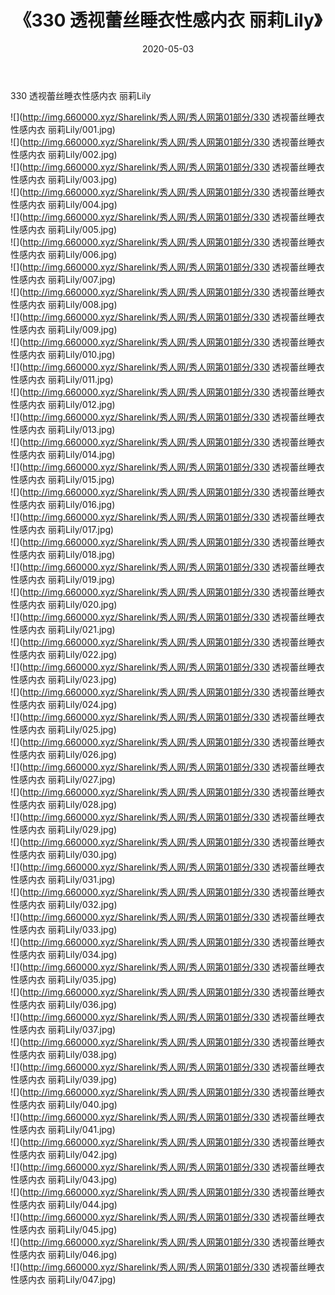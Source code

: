 ﻿---
layout: post
title:  《330 透视蕾丝睡衣性感内衣 丽莉Lily》
date:   2020-05-03
img: http://img.660000.xyz/Sharelink/秀人网/秀人网第01部分/330 透视蕾丝睡衣性感内衣 丽莉Lily/000.jpg
categories: [美女, 清纯, 唯美]
---

330 透视蕾丝睡衣性感内衣 丽莉Lily

  ![](http://img.660000.xyz/Sharelink/秀人网/秀人网第01部分/330 透视蕾丝睡衣性感内衣 丽莉Lily/001.jpg) <br> ![](http://img.660000.xyz/Sharelink/秀人网/秀人网第01部分/330 透视蕾丝睡衣性感内衣 丽莉Lily/002.jpg) <br> ![](http://img.660000.xyz/Sharelink/秀人网/秀人网第01部分/330 透视蕾丝睡衣性感内衣 丽莉Lily/003.jpg) <br> ![](http://img.660000.xyz/Sharelink/秀人网/秀人网第01部分/330 透视蕾丝睡衣性感内衣 丽莉Lily/004.jpg) <br> ![](http://img.660000.xyz/Sharelink/秀人网/秀人网第01部分/330 透视蕾丝睡衣性感内衣 丽莉Lily/005.jpg) <br> ![](http://img.660000.xyz/Sharelink/秀人网/秀人网第01部分/330 透视蕾丝睡衣性感内衣 丽莉Lily/006.jpg) <br> ![](http://img.660000.xyz/Sharelink/秀人网/秀人网第01部分/330 透视蕾丝睡衣性感内衣 丽莉Lily/007.jpg) <br> ![](http://img.660000.xyz/Sharelink/秀人网/秀人网第01部分/330 透视蕾丝睡衣性感内衣 丽莉Lily/008.jpg) <br> ![](http://img.660000.xyz/Sharelink/秀人网/秀人网第01部分/330 透视蕾丝睡衣性感内衣 丽莉Lily/009.jpg) <br> ![](http://img.660000.xyz/Sharelink/秀人网/秀人网第01部分/330 透视蕾丝睡衣性感内衣 丽莉Lily/010.jpg) <br> ![](http://img.660000.xyz/Sharelink/秀人网/秀人网第01部分/330 透视蕾丝睡衣性感内衣 丽莉Lily/011.jpg) <br> ![](http://img.660000.xyz/Sharelink/秀人网/秀人网第01部分/330 透视蕾丝睡衣性感内衣 丽莉Lily/012.jpg) <br> ![](http://img.660000.xyz/Sharelink/秀人网/秀人网第01部分/330 透视蕾丝睡衣性感内衣 丽莉Lily/013.jpg) <br> ![](http://img.660000.xyz/Sharelink/秀人网/秀人网第01部分/330 透视蕾丝睡衣性感内衣 丽莉Lily/014.jpg) <br> ![](http://img.660000.xyz/Sharelink/秀人网/秀人网第01部分/330 透视蕾丝睡衣性感内衣 丽莉Lily/015.jpg) <br> ![](http://img.660000.xyz/Sharelink/秀人网/秀人网第01部分/330 透视蕾丝睡衣性感内衣 丽莉Lily/016.jpg) <br> ![](http://img.660000.xyz/Sharelink/秀人网/秀人网第01部分/330 透视蕾丝睡衣性感内衣 丽莉Lily/017.jpg) <br> ![](http://img.660000.xyz/Sharelink/秀人网/秀人网第01部分/330 透视蕾丝睡衣性感内衣 丽莉Lily/018.jpg) <br> ![](http://img.660000.xyz/Sharelink/秀人网/秀人网第01部分/330 透视蕾丝睡衣性感内衣 丽莉Lily/019.jpg) <br> ![](http://img.660000.xyz/Sharelink/秀人网/秀人网第01部分/330 透视蕾丝睡衣性感内衣 丽莉Lily/020.jpg) <br> ![](http://img.660000.xyz/Sharelink/秀人网/秀人网第01部分/330 透视蕾丝睡衣性感内衣 丽莉Lily/021.jpg) <br> ![](http://img.660000.xyz/Sharelink/秀人网/秀人网第01部分/330 透视蕾丝睡衣性感内衣 丽莉Lily/022.jpg) <br> ![](http://img.660000.xyz/Sharelink/秀人网/秀人网第01部分/330 透视蕾丝睡衣性感内衣 丽莉Lily/023.jpg) <br> ![](http://img.660000.xyz/Sharelink/秀人网/秀人网第01部分/330 透视蕾丝睡衣性感内衣 丽莉Lily/024.jpg) <br> ![](http://img.660000.xyz/Sharelink/秀人网/秀人网第01部分/330 透视蕾丝睡衣性感内衣 丽莉Lily/025.jpg) <br> ![](http://img.660000.xyz/Sharelink/秀人网/秀人网第01部分/330 透视蕾丝睡衣性感内衣 丽莉Lily/026.jpg) <br> ![](http://img.660000.xyz/Sharelink/秀人网/秀人网第01部分/330 透视蕾丝睡衣性感内衣 丽莉Lily/027.jpg) <br> ![](http://img.660000.xyz/Sharelink/秀人网/秀人网第01部分/330 透视蕾丝睡衣性感内衣 丽莉Lily/028.jpg) <br> ![](http://img.660000.xyz/Sharelink/秀人网/秀人网第01部分/330 透视蕾丝睡衣性感内衣 丽莉Lily/029.jpg) <br> ![](http://img.660000.xyz/Sharelink/秀人网/秀人网第01部分/330 透视蕾丝睡衣性感内衣 丽莉Lily/030.jpg) <br> ![](http://img.660000.xyz/Sharelink/秀人网/秀人网第01部分/330 透视蕾丝睡衣性感内衣 丽莉Lily/031.jpg) <br> ![](http://img.660000.xyz/Sharelink/秀人网/秀人网第01部分/330 透视蕾丝睡衣性感内衣 丽莉Lily/032.jpg) <br> ![](http://img.660000.xyz/Sharelink/秀人网/秀人网第01部分/330 透视蕾丝睡衣性感内衣 丽莉Lily/033.jpg) <br> ![](http://img.660000.xyz/Sharelink/秀人网/秀人网第01部分/330 透视蕾丝睡衣性感内衣 丽莉Lily/034.jpg) <br> ![](http://img.660000.xyz/Sharelink/秀人网/秀人网第01部分/330 透视蕾丝睡衣性感内衣 丽莉Lily/035.jpg) <br> ![](http://img.660000.xyz/Sharelink/秀人网/秀人网第01部分/330 透视蕾丝睡衣性感内衣 丽莉Lily/036.jpg) <br> ![](http://img.660000.xyz/Sharelink/秀人网/秀人网第01部分/330 透视蕾丝睡衣性感内衣 丽莉Lily/037.jpg) <br> ![](http://img.660000.xyz/Sharelink/秀人网/秀人网第01部分/330 透视蕾丝睡衣性感内衣 丽莉Lily/038.jpg) <br> ![](http://img.660000.xyz/Sharelink/秀人网/秀人网第01部分/330 透视蕾丝睡衣性感内衣 丽莉Lily/039.jpg) <br> ![](http://img.660000.xyz/Sharelink/秀人网/秀人网第01部分/330 透视蕾丝睡衣性感内衣 丽莉Lily/040.jpg) <br> ![](http://img.660000.xyz/Sharelink/秀人网/秀人网第01部分/330 透视蕾丝睡衣性感内衣 丽莉Lily/041.jpg) <br> ![](http://img.660000.xyz/Sharelink/秀人网/秀人网第01部分/330 透视蕾丝睡衣性感内衣 丽莉Lily/042.jpg) <br> ![](http://img.660000.xyz/Sharelink/秀人网/秀人网第01部分/330 透视蕾丝睡衣性感内衣 丽莉Lily/043.jpg) <br> ![](http://img.660000.xyz/Sharelink/秀人网/秀人网第01部分/330 透视蕾丝睡衣性感内衣 丽莉Lily/044.jpg) <br> ![](http://img.660000.xyz/Sharelink/秀人网/秀人网第01部分/330 透视蕾丝睡衣性感内衣 丽莉Lily/045.jpg) <br> ![](http://img.660000.xyz/Sharelink/秀人网/秀人网第01部分/330 透视蕾丝睡衣性感内衣 丽莉Lily/046.jpg) <br> ![](http://img.660000.xyz/Sharelink/秀人网/秀人网第01部分/330 透视蕾丝睡衣性感内衣 丽莉Lily/047.jpg) <br>